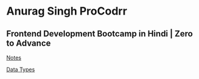# Anurag Singh ProCodrr
## Frontend Development Bootcamp in Hindi | Zero to Advance

[Notes](https://github.com/AbdurRahmanG/AnuragSinghProCodrr/blob/main/Notes.txt)

[Data Types](https://github.com/AbdurRahmanG/AnuragSinghProCodrr/tree/main/bootcamp/html-css-javascript/data-types)

